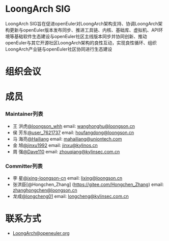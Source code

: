 # LoongArch SIG
LoongArch SIG旨在促进openEuler对LoongArch架构支持、协调LoongArch架构更新与openEuler版本发布同步、推进工具链、内核、基础库、虚拟机、API环境等基础软件生态建设与openEuler社区主线版本同步并协同创新、推动openEuler与其它开源社区LoongArch架构的良性互动，实现良性循环、组织LoongArch产业链与openEuler社区协同进行生态建设 


# 组织会议


# 成员

### Maintainer列表

- 王 洪虎[@loongson_whh](https://gitee.com/lsnwhb) email: wanghonghu@loongson.cn
- 侯 芳东[@user_7621737](https://gitee.com/houfangdong) email: houfangdong@loongson.cn
- 马 海亮[@Hailiang](https://gitee.com/mahailiang) email: mahailiang@uniontech.com
- 金 旭[@jinxu1992](https://gitee.com/jinxu1992) email: jinxu@kylinos.cn
- 周 强[@Dave110](https://gitee.com/Dave110) email: zhouqiang@kylinsec.com.cn


### Committer列表
- 李 星[@ixing-loongson-cn](https://gitee.com/lixing-loongson-cn) email: lixing@loongson.cn 
- 张洪臣[@Hongchen_Zhang] (https://gitee.com/Hongchen_Zhang) email:  zhanghongchen@loongson.cn 
- 龙成[@longcheng01](https://gitee.com/longcheng01) email: longcheng@kylinsec.com.cn

# 联系方式
- LoongArch@openeuler.org
